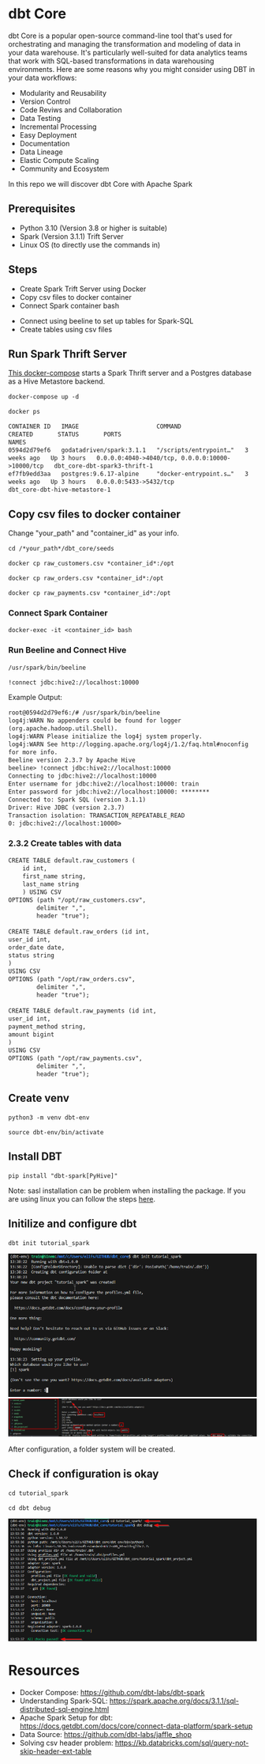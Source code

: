 # dbt Core

dbt Core is a popular open-source command-line tool that's used for orchestrating and managing the transformation and modeling of data in your data warehouse. It's particularly well-suited for data analytics teams that work with SQL-based transformations in data warehousing environments. Here are some reasons why you might consider using DBT in your data workflows:

- Modularity and Reusability
- Version Control
- Code Reviws and Collaboration
- Data Testing
- Incremental Processing
- Easy Deployment
- Documentation
- Data Lineage
- Elastic Compute Scaling
- Community and Ecosystem

In this repo we will discover dbt Core with Apache Spark 

## Prerequisites
- Python 3.10 (Version 3.8 or higher is suitable) 
- Spark (Version 3.1.1) Trift Server
- Linux OS (to directly use the commands in)

## Steps

- Create Spark Trift Server using Docker
- Copy csv files to docker container
- Connect Spark container bash
<!-- - Create venv
- Install dbt -->
- Connect using beeline to set up tables for Spark-SQL
- Create tables using csv files


## Run Spark Thrift Server

[This docker-compose](https://github.com/ElifSinemAktas/dbt_core/blob/main/docker-compose.yaml) starts a Spark Thrift server and a Postgres database as a Hive Metastore backend.

```shell
docker-compose up -d
```
```shell
docker ps
```
```shell
CONTAINER ID   IMAGE                      COMMAND                  CREATED       STATUS       PORTS                                              NAMES
0594d2d79ef6   godatadriven/spark:3.1.1   "/scripts/entrypoint…"   3 weeks ago   Up 3 hours   0.0.0.0:4040->4040/tcp, 0.0.0.0:10000->10000/tcp   dbt_core-dbt-spark3-thrift-1
ef7fb9edd3aa   postgres:9.6.17-alpine     "docker-entrypoint.s…"   3 weeks ago   Up 3 hours   0.0.0.0:5433->5432/tcp                             dbt_core-dbt-hive-metastore-1
```

## Copy csv files to docker container

Change "your_path" and "container_id" as your info.

```shell
cd /*your_path*/dbt_core/seeds
```
```shell
docker cp raw_customers.csv *container_id*:/opt
```
```shell
docker cp raw_orders.csv *container_id*:/opt
```
```shell
docker cp raw_payments.csv *container_id*:/opt
```

### Connect Spark Container
```shell
docker-exec -it <container_id> bash
```

### Run Beeline and Connect Hive
```shell
/usr/spark/bin/beeline
```

```shell
!connect jdbc:hive2://localhost:10000
```

Example Output:
```commandline
root@0594d2d79ef6:/# /usr/spark/bin/beeline
log4j:WARN No appenders could be found for logger (org.apache.hadoop.util.Shell).
log4j:WARN Please initialize the log4j system properly.
log4j:WARN See http://logging.apache.org/log4j/1.2/faq.html#noconfig for more info.
Beeline version 2.3.7 by Apache Hive
beeline> !connect jdbc:hive2://localhost:10000
Connecting to jdbc:hive2://localhost:10000
Enter username for jdbc:hive2://localhost:10000: train
Enter password for jdbc:hive2://localhost:10000: ********
Connected to: Spark SQL (version 3.1.1)
Driver: Hive JDBC (version 2.3.7)
Transaction isolation: TRANSACTION_REPEATABLE_READ
0: jdbc:hive2://localhost:10000>
```

### 2.3.2 Create tables with data
```shell
CREATE TABLE default.raw_customers (
    id int,
    first_name string,
    last_name string
    ) USING CSV
OPTIONS (path "/opt/raw_customers.csv",
        delimiter ",",
        header "true");

CREATE TABLE default.raw_orders (id int,
user_id int,
order_date date,
status string
)
USING CSV
OPTIONS (path "/opt/raw_orders.csv",
        delimiter ",",
        header "true");

CREATE TABLE default.raw_payments (id int,
user_id int,
payment_method string,
amount bigint
)
USING CSV
OPTIONS (path "/opt/raw_payments.csv",
        delimiter ",",
        header "true");
```

## Create venv 

```shell
python3 -m venv dbt-env
```
```shell
source dbt-env/bin/activate
```

## Install DBT 
```shell
pip install "dbt-spark[PyHive]"
```

Note: sasl installation can be problem when installing the package.
If you are using linux you can follow the steps [here](https://stackoverflow.com/questions/70347149/installing-sasl-in-python).

## Initilize and configure dbt

```shell
dbt init tutorial_spark
```
![dbt_init_1](images/dbt_init_1.png)
![dbt_init_2](images/dbt_init_2.png)

After configuration, a folder system will be created.

## Check if configuration is okay
```shell
cd tutorial_spark
```
```shell
cd dbt debug
```

![dbt_debug_1](images/dbt_debug_1.png)

# Resources
- Docker Compose: https://github.com/dbt-labs/dbt-spark
- Understanding Spark-SQL: https://spark.apache.org/docs/3.1.1/sql-distributed-sql-engine.html
- Apache Spark Setup for dbt: https://docs.getdbt.com/docs/core/connect-data-platform/spark-setup
- Data Source: https://github.com/dbt-labs/jaffle_shop
- Solving csv header problem: https://kb.databricks.com/sql/query-not-skip-header-ext-table
